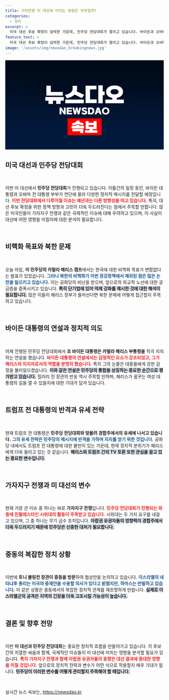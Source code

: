 ```yaml
---
title: 가자전쟁 미 대선에 미치는 영향은 무엇일까?
categories:
  - 정치
excerpt: >
  미국 대선 후보 확정이 임박한 가운데, 민주당 전당대회가 열리고 있습니다. 바이든과 오바마의 지지 연설 속, 친팔레스타인 시위가 대회장을 휘감고 있습니다. 해리스의 비핵화 약속과 트럼프의 반격은 어떤 정치적 변화를 예고할까요? 
feature_text: >
  미국 대선 후보 확정이 임박한 가운데, 민주당 전당대회가 열리고 있습니다. 바이든과 오바마의 지지 연설 속, 친팔레스타인 시위가 대회장을 휘감고 있습니다. 해리스의 비핵화 약속과 트럼프의 반격은 어떤 정치적 변화를 예고할까요? 
image: '/assets/img/newsdao_breakingnews.jpg'
---
```


<p><img src="/assets/img/newsdao_breakingnews.jpg" alt="koreaapp 속보" /></p>

<h2 data-ke-size="size26">미국 대선과 민주당 전당대회</h2>

<p data-ke-size="size16">&nbsp;</p>

<p>이번 미 대선에서 <b>민주당 전당대회</b>가 진행되고 있습니다. 이틀간의 일정 동안, 바이든 대통령과 오바마 전 대통령 부부가 연단에 올라 다양한 정치적 메시지를 전달할 예정입니다. <b><span style="color: #ee2323;">이번 전당대회에서 다루어질 이슈는 예년과는 다른 방향성을 띠고 있습니다.</span></b> 특히, 대선 후보 확정을 위한 정책 방향과 고민이 더욱 두드러진다는 점에서 주목할 만합니다. 많은 미국인들이 가자지구 전쟁과 같은 국제적인 이슈에 대해 우려하고 있으며, 이 사실이 대선에 어떤 영향을 미칠지에 대한 분석이 필요합니다. </p>

<p data-ke-size="size16">&nbsp;</p>

<h2 data-ke-size="size26">비핵화 목표와 북한 문제</h2>

<p data-ke-size="size16">&nbsp;</p>

<p>오늘 아침, <b>미 민주당의 카멀라 해리스 캠프</b>에서는 한국에 대한 비핵화 목표가 변함없다는 발표가 있었습니다. <b><span style="color: #1a5490;">그러나 북한의 비핵화가 이번 정강정책에서 제외된 점은 많은 논란을 일으키고 있습니다.</span></b> 이는 공화당의 비난을 받으며, 앞으로의 외교적 노선에 대한 궁금증을 증폭시키고 있습니다. <b><span style="background-color: #21538527;">특히 단기법에 있어 억제 강화를 제시한 것에 대한 해석이 필요합니다.</span></b> 많은 이들이 해리스 정부가 들어선다면 북한 문제에 어떻게 접근할지 주목하고 있습니다.  </p>

<p data-ke-size="size16">&nbsp;</p>

<h2 data-ke-size="size26">바이든 대통령의 연설과 정치적 의도</h2>

<p data-ke-size="size16">&nbsp;</p>

<p>어제 진행된 민주당 전당대회에서 <b>조 바이든 대통령은 카멀라 해리스 부통령을</b> 적극 지지하는 연설을 했습니다. <b><span style="color: #ee2323;">바이든 대통령의 연설에서는 감정적인 요소가 강조되었고, 그가 해리스의 지지자로서의 역할을 분명히 했습니다.</span></b> 특히 그의 눈물은 대중들에게 강한 감정을 불러일으켰습니다. <b><span style="background-color: #21538527;">이와 같은 연설은 민주당의 통합을 상징하는 중요한 순간으로 평가받고 있습니다.</span></b> 힐러리 전 장관의 반응 역시 주목할 만하며, 해리스가 꿈꾸는 여성 대통령의 길을 열 수 있을지에 대한 기대가 담겨 있습니다. </p>

<p data-ke-size="size16">&nbsp;</p>

<h2 data-ke-size="size26">트럼프 전 대통령의 반격과 유세 전략</h2>

<p data-ke-size="size16">&nbsp;</p>

<p>현재 트럼프 전 대통령은 <b>민주당 전당대회와 맞물려 경합주에서의 유세에 나서고 있습니다.</b> <b><span style="color: #1a5490;">그의 유세 전략은 민주당의 메시지에 반격을 가하며 지지를 얻기 위한 것입니다.</span></b> 공화당 내에서도 트럼프 전 대통령에 대한 불만이 있는 가운데, 현재 정치적 분위기가 해리스에게 더욱 쏠리고 있는 것 같습니다. <b><span style="background-color: #21538527;">해리스와 트럼프 간의 TV 토론 또한 관심을 끌고 있는 중요한 변수입니다.</span></b></p>

<p data-ke-size="size16">&nbsp;</p>

<h2 data-ke-size="size26">가자지구 전쟁과 미 대선의 변수</h2>

<p data-ke-size="size16">&nbsp;</p>

<p>현재 가장 큰 이슈 중 하나는 바로 <b>가자지구 전쟁</b>입니다. <b><span style="color: #ee2323;">민주당 전당대회가 진행되는 와중에 친팔레스타인 시위대의 활동이 주목받고 있습니다.</span></b> 시위대는 두 가지 요구를 내걸고 있으며, 그 중 하나는 무기 금수 조치입니다. <b><span style="background-color: #21538527;">아랍권 유권자들의 영향력이 경합주에서 더욱 두드러지기 때문에 민주당은 신중한 대처가 필요합니다.</span></b></p>

<p data-ke-size="size16">&nbsp;</p>

<h2 data-ke-size="size26">중동의 복잡한 정치 상황</h2>

<p data-ke-size="size16">&nbsp;</p>

<p>이번에 <b>토니 블링컨 장관이 중동을 방문</b>하여 협상안을 논의하고 있습니다. <b><span style="color: #1a5490;">이스라엘의 네타냐후 총리는 미국의 중재안을 수용할 의사가 있다고 밝혔지만, 하마스는 반발하고 있습니다.</span></b> 이 같은 상황은 중동에서의 복잡한 정치적 관계를 재조명하게 만듭니다. <b><span style="background-color: #21538527;">실제로 이스라엘군의 공격은 지역의 긴장을 더욱 고조시킬 가능성이 높습니다.</span></b> </p>

<p data-ke-size="size16">&nbsp;</p>

<h2 data-ke-size="size26">결론 및 향후 전망</h2>

<p data-ke-size="size16">&nbsp;</p>

<p>이번 <b>미 대선과 민주당 전당대회</b>는 중요한 정치적 흐름을 만들어가고 있습니다. 각 후보 간의 치열한 싸움과 함께, 국제적인 이슈들이 미 대선에 미치는 영향을 분석할 필요가 있습니다. <b><span style="color: #ee2323;">특히 가자지구 전쟁과 함께 아랍권 유권자들의 동향은 대선 결과에 중대한 영향을 미칠 것입니다.</span></b> 앞으로의 정치적 전략과 변수가 어떤 식으로 작용할지 매우 기대가 됩니다. <b><span style="background-color: #21538527;">민주당이 이러한 변수를 어떻게 관리할지 주목해야 할 때입니다.</span></b></p>

<p data-ke-size="size16">&nbsp;</p>
실시간 뉴스 속보는, <a href="https://newsdao.kr" rel="dofollow">https://newsdao.kr</a>


